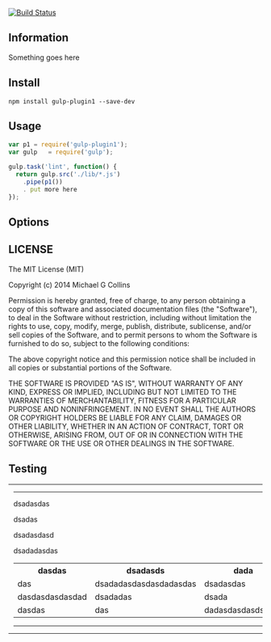 [![Build Status](https://travis-ci.org/intervalia/gulp-plugin1.svg?branch=master)](https://travis-ci.org/intervalia/gulp-plugin1.svg)

## Information

Something goes here

## Install

    npm install gulp-plugin1 --save-dev

## Usage

```js
var p1 = require('gulp-plugin1');
var gulp   = require('gulp');

gulp.task('lint', function() {
  return gulp.src('./lib/*.js')
    .pipe(p1())
    . put more here
});
```

## Options

## LICENSE

The MIT License (MIT)

Copyright (c) 2014 Michael G Collins

Permission is hereby granted, free of charge, to any person obtaining a copy
of this software and associated documentation files (the "Software"), to deal
in the Software without restriction, including without limitation the rights
to use, copy, modify, merge, publish, distribute, sublicense, and/or sell
copies of the Software, and to permit persons to whom the Software is
furnished to do so, subject to the following conditions:

The above copyright notice and this permission notice shall be included in
all copies or substantial portions of the Software.

THE SOFTWARE IS PROVIDED "AS IS", WITHOUT WARRANTY OF ANY KIND, EXPRESS OR
IMPLIED, INCLUDING BUT NOT LIMITED TO THE WARRANTIES OF MERCHANTABILITY,
FITNESS FOR A PARTICULAR PURPOSE AND NONINFRINGEMENT. IN NO EVENT SHALL THE
AUTHORS OR COPYRIGHT HOLDERS BE LIABLE FOR ANY CLAIM, DAMAGES OR OTHER
LIABILITY, WHETHER IN AN ACTION OF CONTRACT, TORT OR OTHERWISE, ARISING FROM,
OUT OF OR IN CONNECTION WITH THE SOFTWARE OR THE USE OR OTHER DEALINGS IN
THE SOFTWARE.


## Testing

---

<div style="display: block; padding-left: 10px;">

<hr/>

<p>dsadasdas</p>
<p>dsadas</p>

<p>dsadasdasd</p>

<p>dsadadasdas</p>

<table>
  <tr>
    <th>dasdas</th>
    <th>dsadasds</th>
    <th>dada</th>
  </tr>
  <tr>
    <td>das</td>
    <td>dsadadasdasdasdadasdas</td>
    <td>dsadasdas</td>
  </tr>
  <tr>
    <td>dasdasdasdasdad</td>
    <td>dsadadas</td>
    <td>dsada</td>
  </tr>
  <tr>
    <td>dasdas</td>
    <td>das</td>
    <td>dadasdasdasdsadas</td>
  </tr>
</table>

<hr/>

</div>

---
